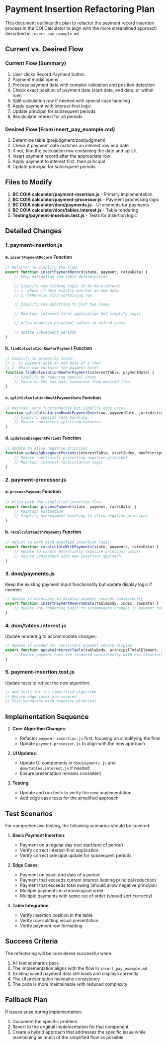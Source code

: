 # Payment Insertion Refactoring Plan

This document outlines the plan to refactor the payment record insertion process in the COI Calculator to align with the more streamlined approach described in `insert_pay_example.md`.

## Current vs. Desired Flow

### Current Flow (Summary)
1. User clicks Record Payment button
2. Payment modal opens
3. Process payment data with complex validation and position detection
4. Check exact position of payment date (start date, end date, or within row)
5. Split calculation row if needed with special case handling
6. Apply payment with interest-first logic
7. Update principal for subsequent periods
8. Recalculate interest for all periods

### Desired Flow (From insert_pay_example.md)
1. Determine table (prejudgment/postjudgment)
2. Check if payment date matches an interest row end date
3. If not, find the calculation row containing the date and split it
4. Insert payment record after the appropriate row
5. Apply payment to interest first, then principal
6. Update principal for subsequent periods

## Files to Modify

1. **BC COIA calculator/payment-insertion.js** - Primary implementation
2. **BC COIA calculator/payment-processor.js** - Payment processing logic
3. **BC COIA calculator/dom/payments.js** - UI elements for payments
4. **BC COIA calculator/dom/tables.interest.js** - Table rendering
5. **Testing/payment-insertion.test.js** - Tests for insertion logic

## Detailed Changes

### 1. payment-insertion.js

#### a. `insertPaymentRecord` Function
```javascript
// Refactor to simplify the flow:
export function insertPaymentRecord(state, payment, ratesData) {
    // Keep validation and table determination
    
    // Simplify row finding logic to be more direct:
    // 1. Check if date exactly matches an end date
    // 2. Otherwise find containing row
    
    // Simplify row splitting to just two cases
    
    // Maintain interest-first application but simplify logic
    
    // Allow negative principal values in refund cases
    
    // Update subsequent periods
}
```

#### b. `findCalculationRowForPayment` Function
```javascript
// Simplify to primarily check:
// 1. Is payment date an end date of a row?
// 2. Which row contains the payment date?
function findCalculationRowForPayment(interestTable, paymentDate) {
    // Simplify by reducing special cases
    // Focus on the two main scenarios from desired flow
}
```

#### c. `splitCalculationRowAtPaymentDate` Function
```javascript
// Maintain core functionality but simplify edge cases
function splitCalculationRowAtPaymentDate(row, paymentDate, jurisdiction, ratesData, interestType) {
    // Simplify special case handling
    // Ensure consistent splitting behavior
}
```

#### d. `updateSubsequentPeriods` Function
```javascript
// Update to allow negative principal
function updateSubsequentPeriods(interestTable, startIndex, newPrincipal) {
    // Remove constraints preventing negative principal
    // Maintain interest recalculation logic
}
```

### 2. payment-processor.js

#### a. `processPayment` Function
```javascript
// Align with the simplified insertion flow
export function processPayment(state, payment, ratesData) {
    // Maintain validation
    // Simplify overpayment handling to allow negative principal
}
```

#### b. `recalculateWithPayments` Function
```javascript
// Adjust to work with modified insertion logic
export function recalculateWithPayments(state, payments, ratesData) {
    // Update to handle potentially negative principal values
    // Ensure consistent with new insertion approach
}
```

### 3. dom/payments.js

Keep the existing payment input functionality but update display logic if needed:

```javascript
// Update if necessary to display payment records consistently
export function insertPaymentRowFromData(tableBody, index, rowData) {
    // Update any rendering logic to accommodate changes in payment record structure
}
```

### 4. dom/tables.interest.js

Update rendering to accommodate changes:

```javascript
// Update if needed for consistent payment record display
export function updateInterestTable(tableBody, principalTotalElement, interestTotalElement, resultState, principalTotalForFooter) {
    // Ensure payment rows are rendered consistently with new structure
}
```

### 5. payment-insertion.test.js

Update tests to reflect the new algorithm:

```javascript
// Add tests for the simplified algorithm
// Ensure edge cases are covered
// Test scenarios with negative principal
```

## Implementation Sequence

1. **Core Algorithm Changes**:
   - Refactor `payment-insertion.js` first, focusing on simplifying the flow
   - Update `payment-processor.js` to align with the new approach

2. **UI Updates**:
   - Update UI components in `dom/payments.js` and `dom/tables.interest.js` if needed
   - Ensure presentation remains consistent

3. **Testing**:
   - Update and run tests to verify the new implementation
   - Add edge case tests for the simplified approach

## Test Scenarios

For comprehensive testing, the following scenarios should be covered:

1. **Basic Payment Insertion**:
   - Payment on a regular day (not start/end of period)
   - Verify correct interest-first application
   - Verify correct principal update for subsequent periods

2. **Edge Cases**:
   - Payment on exact end date of a period
   - Payment that exceeds current interest (testing principal reduction)
   - Payment that exceeds total owing (should allow negative principal)
   - Multiple payments in chronological order
   - Multiple payments with some out of order (should sort correctly)

3. **Table Integration**:
   - Verify insertion position in the table
   - Verify row splitting visual presentation
   - Verify payment row formatting

## Success Criteria

The refactoring will be considered successful when:

1. All test scenarios pass
2. The implementation aligns with the flow in `insert_pay_example.md`
3. Existing saved payment data still loads and displays correctly
4. The UI presentation maintains consistency
5. The code is more maintainable with reduced complexity

## Fallback Plan

If issues arise during implementation:
1. Document the specific problem
2. Revert to the original implementation for that component
3. Create a hybrid approach that addresses the specific issue while maintaining as much of the simplified flow as possible
